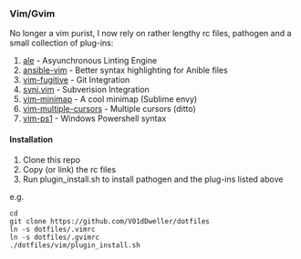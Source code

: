 ### Vim/Gvim ###

No longer a vim purist, I now rely on rather lengthy rc files, pathogen and a small collection of plug-ins:

1. [ale](https://github.com/w0rp/ale) - Asyunchronous Linting Engine 
1. [ansible-vim](https://github.com/pearofducks/ansible-vim) - Better syntax highlighting for Anible files
1. [vim-fugitive](https://github.com/tpope/vim-fugitive) - Git Integration 
1. [svnj.vim](https://github.com/juneedahamed/svnj.vim) - Subverision Integration 
1. [vim-minimap](https://github.com/dpc/vim-minimap) - A cool minimap (Sublime envy)
1. [vim-multiple-cursors](https://github.com/terryma/vim-multiple-cursors) - Multiple cursors (ditto) 
1. [vim-ps1](https://github.com/PProvost/vim-ps1) - Windows Powershell syntax 

#### Installation ####

1. Clone this repo
1. Copy (or link) the rc files
1. Run plugin\_install.sh to install pathogen and the plug-ins listed above

e.g.

```shell
cd
git clone https://github.com/V01dDweller/dotfiles
ln -s dotfiles/.vimrc
ln -s dotfiles/.gvimrc
./dotfiles/vim/plugin_install.sh
```
